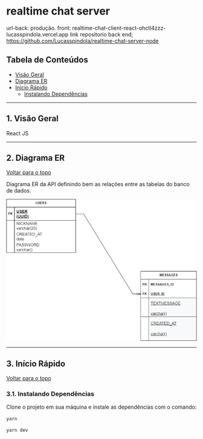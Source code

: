 # realtime chat server

url-back:
produção.
front:
realtime-chat-client-react-ohctl4zzz-lucasspindola.vercel.app
link repositorio back end;
https://github.com/Lucasspindola/realtime-chat-server-node

## Tabela de Conteúdos

- [Visão Geral](#1-visão-geral)
- [Diagrama ER](#2-diagrama-er)
- [Início Rápido](#3-início-rápido)
  - [Instalando Dependências](#31-instalando-dependências)

---

## 1. Visão Geral

React JS

---

## 2. Diagrama ER

[ Voltar para o topo ](#tabela-de-conteúdos)

Diagrama ER da API definindo bem as relações entre as tabelas do banco de dados.

![DER](DER-RELATIONS.png)

---

## 3. Início Rápido

[ Voltar para o topo ](#tabela-de-conteúdos)

### 3.1. Instalando Dependências

Clone o projeto em sua máquina e instale as dependências com o comando:

```shell
yarn
```

```
yarn dev
```

```

```
